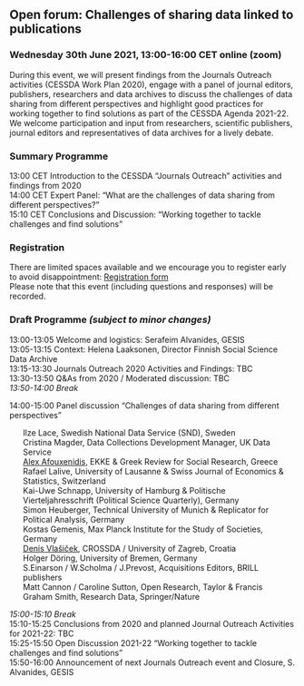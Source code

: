 <html>
  <head>
    <title>Journals Outreach open forum (30.06.2021)</title>
  </head>
  <body>
  <h2>Open forum: Challenges of sharing data linked to publications</h2>
  <h3>Wednesday 30th June 2021, 13:00-16:00 CET online (zoom)</h3>
  <p>During this event, we will present findings from the Journals Outreach activities (CESSDA Work Plan 2020), engage with a panel of journal editors, publishers, researchers and data archives to discuss the challenges of data sharing from different perspectives and highlight  good practices for working together to find solutions as part of the CESSDA Agenda 2021-22. We welcome participation and input from researchers, scientific publishers, journal editors and representatives of data archives for a lively debate.</p>
  <h3>Summary Programme</h3>
  <p>
  13:00 CET   Introduction to the CESSDA “Journals Outreach” activities and findings from 2020<br>
  14:00 CET   Expert Panel: “What are the challenges of data sharing from different perspectives?”<br>
  15:10 CET   Conclusions and Discussion: “Working together to tackle challenges and find solutions”<br>
  <h3>Registration</h3>
  <p>There are limited spaces available and we encourage you to register early to avoid disappointment: <a href="https://us02web.zoom.us/meeting/register/tZctdOyhqT4tH9DubmQ3qKwI8_s1lxkQ4xhx" target="_blank"> Registration form </a> 
  <br>Please note that this event (including questions and responses) will be recorded.<br>
  <h3>Draft Programme <i>(subject to minor changes)</i></h3>
  <p>13:00-13:05	Welcome and logistics: Serafeim Alvanides, GESIS <br>
  13:05-13:15	Context: Helena Laaksonen, Director Finnish Social Science Data Archive <br>
  13:15-13:30 	Journals Outreach 2020 Activities and Findings: TBC <br>
  13:30-13:50	Q&As from 2020 / Moderated discussion: TBC <br>
  <i>13:50-14:00	Break</i>
  <p>14:00-15:00  Panel discussion “Challenges of data sharing from different perspectives”<br>

<ul>
    Ilze Lace, Swedish National Data Service (SND), Sweden <br>
    Cristina Magder, Data Collections Development Manager, UK Data Service <br>
    <a href="mailto:afouxenidis@ekke.gr">Alex Afouxenidis</a>, EKKE & Greek Review for Social Research, Greece <br>
    Rafael Lalive, University of Lausanne & Swiss Journal of Economics & Statistics, Switzerland <br>
    Kai-Uwe Schnapp, University of Hamburg & Politische Vierteljahresschrift (Political Science Quarterly), Germany <br>
    Simon Heuberger, Technical University of Munich & Replicator for Political Analysis, Germany <br>
    Kostas Gemenis, Max Planck Institute for the Study of Societies, Germany <br>
    <a href="mailto:dvlasice@ffzg.hr">Denis Vlašiček</a>, CROSSDA / University of Zagreb, Croatia <br>
    Holger Döring, University of Bremen, Germany <br>
    S.Einarson / W.Scholma / J.Prevost, Acquisitions Editors, BRILL publishers <br>
    Matt Cannon / Caroline Sutton, Open Research, Taylor & Francis <br>
    Graham Smith, Research Data, Springer/Nature <br>
</ul>
    
  <i>15:00-15:10	Break</i> <br>
  15:10-15:25	Conclusions from 2020 and planned Journal Outreach Activities for 2021-22: TBC <br>
  15:25-15:50	Open Discussion 2021-22 “Working together to tackle challenges and find solutions” <br>
  15:50-16:00	Announcement of next Journals Outreach event and Closure, S. Alvanides, GESIS <br>


